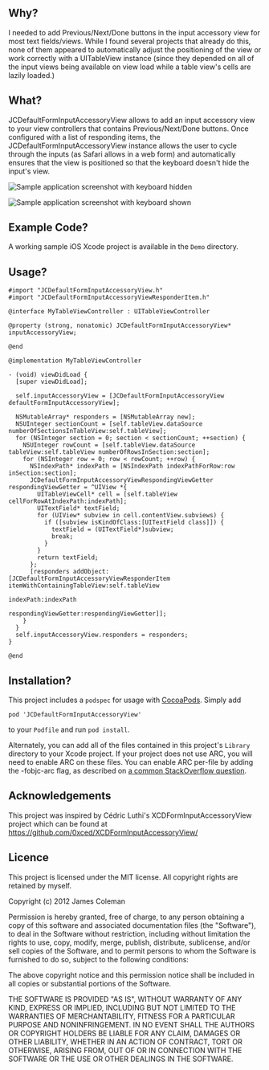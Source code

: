 Why?
----

I needed to add Previous/Next/Done buttons in the input accessory view for most text fields/views. While I found several projects that already do this, none of them appeared to automatically adjust the positioning of the view or work correctly with a UITableView instance (since they depended on all of the input views being available on view load while a table view's cells are lazily loaded.)

What?
-----

JCDefaultFormInputAccessoryView allows to add an input accessory view to your view controllers that contains Previous/Next/Done buttons. Once configured with a list of responding items, the JCDefaultFormInputAccessoryView instance allows the user to cycle through the inputs (as Safari allows in a web form) and automatically ensures that the view is positioned so that the keyboard doesn't hide the input's view.

![Sample application screenshot with keyboard hidden](https://github.com/jcoleman/JCDefaultFormInputAccessoryView/raw/master/screenshot-keyboard-hidden.png "Screenshot of sample application on iPhone with keyboard hidden")

![Sample application screenshot with keyboard shown](https://github.com/jcoleman/JCDefaultFormInputAccessoryView/raw/master/screenshot-keyboard-shown.png "Screenshot of sample application on iPhone with keyboard shown")

Example Code?
-------------

A working sample iOS Xcode project is available in the `Demo` directory.

Usage?
----

    #import "JCDefaultFormInputAccessoryView.h"
    #import "JCDefaultFormInputAccessoryViewResponderItem.h"
    
    @interface MyTableViewController : UITableViewController
    
    @property (strong, nonatomic) JCDefaultFormInputAccessoryView* inputAccessoryView;
    
    @end
    
    @implementation MyTableViewController
    
    - (void) viewDidLoad {
      [super viewDidLoad];
      
      self.inputAccessoryView = [JCDefaultFormInputAccessoryView defaultFormInputAccessoryView];
      
      NSMutableArray* responders = [NSMutableArray new];
      NSUInteger sectionCount = [self.tableView.dataSource numberOfSectionsInTableView:self.tableView];
      for (NSInteger section = 0; section < sectionCount; ++section) {
        NSUInteger rowCount = [self.tableView.dataSource tableView:self.tableView numberOfRowsInSection:section];
        for (NSInteger row = 0; row < rowCount; ++row) {
          NSIndexPath* indexPath = [NSIndexPath indexPathForRow:row inSection:section];
          JCDefaultFormInputAccessoryViewRespondingViewGetter respondingViewGetter = ^UIView *{
            UITableViewCell* cell = [self.tableView cellForRowAtIndexPath:indexPath];
            UITextField* textField;
            for (UIView* subview in cell.contentView.subviews) {
              if ([subview isKindOfClass:[UITextField class]]) {
                textField = (UITextField*)subview;
                break;
              }
            }
            return textField;
          };
          [responders addObject:[JCDefaultFormInputAccessoryViewResponderItem itemWithContainingTableView:self.tableView
                                                                                                indexPath:indexPath
                                                                                     respondingViewGetter:respondingViewGetter]];
        }
      }
      self.inputAccessoryView.responders = responders;
    }
    
    @end
    

Installation?
-------------

This project includes a `podspec` for usage with [CocoaPods](http://http://cocoapods.org/). Simply add

    pod 'JCDefaultFormInputAccessoryView'

to your `Podfile` and run `pod install`.

Alternately, you can add all of the files contained in this project's `Library` directory to your Xcode project. If your project does not use ARC, you will need to enable ARC on these files. You can enable ARC per-file by adding the -fobjc-arc flag, as described on [a common StackOverflow question](http://stackoverflow.com/questions/6646052/how-can-i-disable-arc-for-a-single-file-in-a-project).

Acknowledgements
----------------

This project was inspired by Cédric Luthi's XCDFormInputAccessoryView project which can be found at https://github.com/0xced/XCDFormInputAccessoryView/

Licence
-------

This project is licensed under the MIT license. All copyright rights are retained by myself.

Copyright (c) 2012 James Coleman

Permission is hereby granted, free of charge, to any person obtaining a copy
of this software and associated documentation files (the "Software"), to deal
in the Software without restriction, including without limitation the rights
to use, copy, modify, merge, publish, distribute, sublicense, and/or sell
copies of the Software, and to permit persons to whom the Software is
furnished to do so, subject to the following conditions:

The above copyright notice and this permission notice shall be included in
all copies or substantial portions of the Software.

THE SOFTWARE IS PROVIDED "AS IS", WITHOUT WARRANTY OF ANY KIND, EXPRESS OR
IMPLIED, INCLUDING BUT NOT LIMITED TO THE WARRANTIES OF MERCHANTABILITY,
FITNESS FOR A PARTICULAR PURPOSE AND NONINFRINGEMENT. IN NO EVENT SHALL THE
AUTHORS OR COPYRIGHT HOLDERS BE LIABLE FOR ANY CLAIM, DAMAGES OR OTHER
LIABILITY, WHETHER IN AN ACTION OF CONTRACT, TORT OR OTHERWISE, ARISING FROM,
OUT OF OR IN CONNECTION WITH THE SOFTWARE OR THE USE OR OTHER DEALINGS IN
THE SOFTWARE.